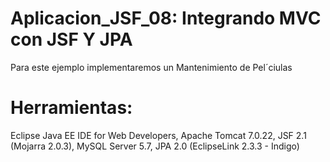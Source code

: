 # Aplicacion_JSF_08: Integrando MVC con JSF Y JPA
Para este ejemplo implementaremos un Mantenimiento de Pel´ciulas

# Herramientas:
Eclipse Java EE IDE for Web Developers, Apache Tomcat 7.0.22, JSF 2.1 (Mojarra 2.0.3), MySQL Server 5.7, JPA 2.0 (EclipseLink 2.3.3 - Indigo)
